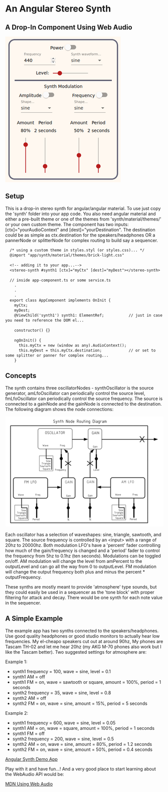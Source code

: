 # An Angular Stereo Synth
## A Drop-In Component Using Web Audio

![Stereo Synth](./src/assets/synth.png)

## Setup

This is a drop-in stereo synth for angular/angular material. To use just copy the 'synth' folder into your app code. You also need angular material and either a pre-built theme or one of the themes from 'synth/material/themes/' or your own custom theme. The component has two inputs: [ctx]="yourAudioContext" and [dest]="yourDestination". The destination could be as simple as ctx.destination for the speakers/headphones OR a pannerNode or splitterNode for complex routing to build say a sequencer.

```
  /* using a custom theme in styles.styl (or styles.css)... */
  @import "app/synth/material/themes/brick-light.css"

  <!-- adding it to your app...-->
  <stereo-synth #synth1 [ctx]="myCtx" [dest]="myDest"></stereo-synth>

  // inside app-component.ts or some service.ts
    .
    .
    .
  export class AppComponent implements OnInit {
    myCtx;
    myDest;
    @ViewChild('synth1') synth1: ElementRef;           // just in case you need to reference the DOM el...

    constructor() {}

    ngOnInit() {
      this.myCtx = new (window as any).AudioContext();
      this.myDest = this.myCtx.destination;            // or set to some splitter or panner for complex routing...
    }
```

## Concepts

The synth contains three oscillatorNodes - synthOscillator is the source generator, amLfoOscillator can periodically control the source level, fmLfoOscillator can periodically control the source frequency. The source is connected to a gainNode and the gainNode is connected to the destination. The following diagram shows the node connections:

![Routing](./src/assets/synth-routing.png)

Each oscillator has a selection of waveshapes: sine, triangle, sawtooth, and square. The source frequency is controlled by an \<input\> with a range of 20hz to 20000hz. Both modulation LFO's have a 'percent' fader controlling how much of the gain/frequency is changed and a 'period' fader to control the frequency from 5hz to 0.1hz (ten seconds). Modulations can be toggled on/off. AM modulation will change the level from amPercent to the outputLevel and can go all the way from 0 to outputLevel. FM modulation will change the output frequency both plus and minus the percent * outputFrequency.

These synths are mostly meant to provide 'atmosphere' type sounds, but they could easily be used in a sequencer as the 'tone block' with proper filtering for attack and decay. There would be one synth for each note value in the sequencer.


## A Simple Example

The example app has two synths connected to the speakers/headphones. Use good quality headphones or good studio monitors to actually hear low frequencies. My el-cheapo speakers cut out at around 90hz, My phones are Tascam TH-02 and let me hear 20hz (my AKG M-70 phones also work but I like the Tascam better). Two suggested settings for atmosphere are:

Example 1:

- synth1 frequency = 100, wave = sine, level = 0.1
- synth1 AM = off
- synth1 FM = on, wave = sawtooth or square, amount = 100%, period = 1 seconds
- synth2 frequency = 35, wave = sine, level = 0.8
- synth2 AM = off
- synth2 FM = on, wave = sine, amount = 15%, period = 5 seconds

Example 2:

- synth1 frequency = 600, wave = sine, level = 0.05
- synth1 AM = on, wave = square, amount = 100%, period = 1 seconds
- synth1 FM = off
- synth2 frequency = 200, wave = sine, level = 0.5
- synth2 AM = on, wave = sine, amount = 80%, period = 1.2 seconds
- synth2 FM = on, wave = sine, amount = 50%, period = 0.4 seconds

[Angular Synth Demo App](https://fretboardvisions.com/angularsynth)

Play with it and have fun...! And a very good place to start learning about the WebAudio API would be:

[MDN Using Web Audio](https://developer.mozilla.org/en-US/docs/Web/API/Web_Audio_API/Using_Web_Audio_API)
